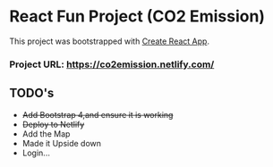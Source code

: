 # React Fun Project (CO2 Emission)
This project was bootstrapped with [Create React App](https://github.com/facebook/create-react-app).

### Project URL: https://co2emission.netlify.com/

## TODO's
* ~~Add Bootstrap 4,and ensure it is working~~
* ~~Deploy to Netlify~~
* Add the Map
* Made it Upside down
* Login...
